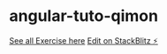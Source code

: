 # angular-tuto-qimon

[See all Exercise here](https://angular.io/start)
[Edit on StackBlitz ⚡️](https://stackblitz.com/edit/angular-a97634-c3smaq)
